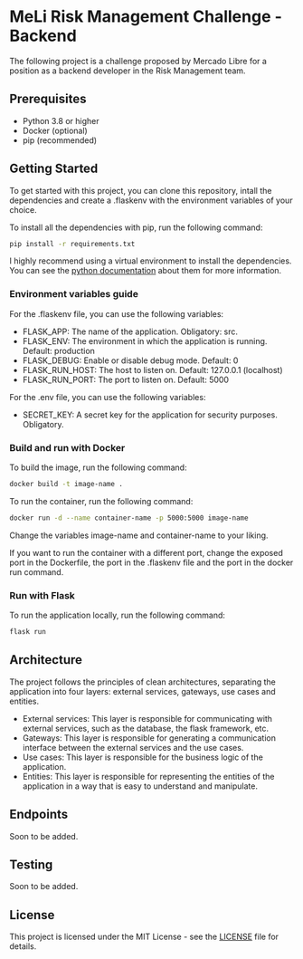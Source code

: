# MeLi Risk Management Challenge - Backend
The following project is a challenge proposed by Mercado Libre for a position as a backend developer in the Risk Management team.

## Prerequisites
- Python 3.8 or higher
- Docker (optional)
- pip (recommended)

## Getting Started
To get started with this project, you can clone this repository, intall the dependencies and create a .flaskenv with the environment variables of your choice.

To install all the dependencies with pip, run the following command:
```bash
pip install -r requirements.txt
```

I highly recommend using a virtual environment to install the dependencies. You can see the [python documentation](https://docs.python.org/3/library/venv.html) about them for more information.

### Environment variables guide
For the .flaskenv file, you can use the following variables:

- FLASK_APP: The name of the application. Obligatory: src.
- FLASK_ENV: The environment in which the application is running. Default: production
- FLASK_DEBUG: Enable or disable debug mode. Default: 0
- FLASK_RUN_HOST: The host to listen on. Default: 127.0.0.1 (localhost)
- FLASK_RUN_PORT: The port to listen on. Default: 5000

For the .env file, you can use the following variables:

- SECRET_KEY: A secret key for the application for security purposes. Obligatory.

### Build and run with Docker
To build the image, run the following command:
```bash
docker build -t image-name .
```

To run the container, run the following command:
```bash
docker run -d --name container-name -p 5000:5000 image-name
```

Change the variables image-name and container-name to your liking.

If you want to run the container with a different port, change the exposed port in the Dockerfile, the port in the .flaskenv file and the port in the docker run command.

### Run with Flask
To run the application locally, run the following command:
```bash
flask run
```

## Architecture
The project follows the principles of clean architectures, separating the application into four layers: external services, gateways, use cases and entities.

- External services: This layer is responsible for communicating with external services, such as the database, the flask framework, etc.
- Gateways: This layer is responsible for generating a communication interface between the external services and the use cases.
- Use cases: This layer is responsible for the business logic of the application.
- Entities: This layer is responsible for representing the entities of the application in a way that is easy to understand and manipulate.

## Endpoints
Soon to be added.

## Testing
Soon to be added.

## License
This project is licensed under the MIT License - see the [LICENSE](LICENSE.md) file for details.
